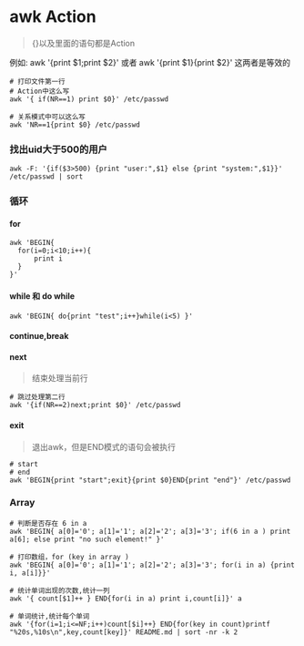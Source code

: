 # awk Action
>{}以及里面的语句都是Action

例如: awk '{print $1;print $2}' 或者 awk '{print $1}{print $2}' 这两者是等效的

```
# 打印文件第一行
# Action中这么写
awk '{ if(NR==1) print $0}' /etc/passwd

# 关系模式中可以这么写
awk 'NR==1{print $0} /etc/passwd
```

### 找出uid大于500的用户
```
awk -F: '{if($3>500) {print "user:",$1} else {print "system:",$1}}' /etc/passwd | sort
```

### 循环
#### for  
``` 
awk 'BEGIN{
  for(i=0;i<10;i++){
      print i
  }
}'
```
#### while 和 do while
```
awk 'BEGIN{ do{print "test";i++}while(i<5) }'
```
#### continue,break
#### next
>结束处理当前行
```
# 跳过处理第二行
awk '{if(NR==2)next;print $0}' /etc/passwd
```
#### exit 
> 退出awk，但是END模式的语句会被执行
```
# start
# end
awk 'BEGIN{print "start";exit}{print $0}END{print "end"}' /etc/passwd
```

### Array
```
# 判断是否存在 6 in a
awk 'BEGIN{ a[0]='0'; a[1]='1'; a[2]='2'; a[3]='3'; if(6 in a ) print a[6]; else print "no such element!" }'

# 打印数组，for (key in array )
awk 'BEGIN{ a[0]='0'; a[1]='1'; a[2]='2'; a[3]='3'; for(i in a) {print i, a[i]}}'

# 统计单词出现的次数,统计一列
awk '{ count[$1]++ } END{for(i in a) print i,count[i]}' a

# 单词统计,统计每个单词
awk '{for(i=1;i<=NF;i++)count[$i]++} END{for(key in count)printf "%20s,%10s\n",key,count[key]}' README.md | sort -nr -k 2
``` 
